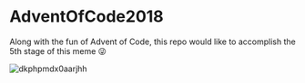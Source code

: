# AdventOfCode2018

Along with the fun of Advent of Code, this repo would like to accomplish the 5th stage of this meme 😜

![dkphpmdx0aarjhh](https://user-images.githubusercontent.com/8333960/49345351-e05add00-f683-11e8-8b49-2d3a45cd7823.jpg)
